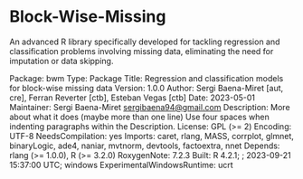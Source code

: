 # Block-Wise-Missing
An advanced R library specifically developed for tackling regression and classification problems involving missing data, eliminating the need for imputation or data skipping.

Package: bwm
Type: Package
Title: Regression and classification models for block-wise missing data
Version: 1.0.0
Author: Sergi Baena-Miret [aut, cre], Ferran Reverter [ctb], Esteban Vegas [ctb]
Date: 2023-05-01
Maintainer: Sergi Baena-Miret <sergibaena94@gmail.com>
Description: More about what it does (maybe more than one line)
    Use four spaces when indenting paragraphs within the Description.
License: GPL (>= 2)
Encoding: UTF-8
NeedsCompilation: yes
Imports: caret, rlang, MASS, corrplot, glmnet, binaryLogic, ade4,
        naniar, mvtnorm, devtools, factoextra, nnet
Depends: rlang (>= 1.0.0), R (>= 3.2.0)
RoxygenNote: 7.2.3
Built: R 4.2.1; ; 2023-09-21 15:37:00 UTC; windows
ExperimentalWindowsRuntime: ucrt
